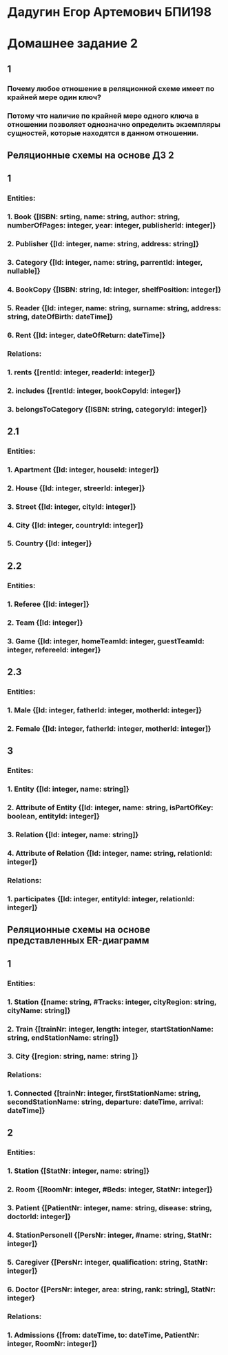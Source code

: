 # Дадугин Егор Артемович БПИ198
# Домашнее задание 2

## 1

### Почему любое отношение в реляционной схеме имеет по крайней мере один ключ?
### Потому что наличие по крайней мере одного ключа в отношении позволяет однозначно определить экземпляры сущностей, которые находятся в данном отношении.

## Реляционные схемы на основе ДЗ 2
## 1

### Entities:
### 1. Book {[ISBN: srting, name: string, author: string, numberOfPages: integer, year: integer, publisherId: integer]} 
### 2. Publisher {[Id: integer, name: string, address: string]}
### 3. Category {[Id: integer, name: string, parrentId: integer, nullable]}
### 4. BookCopy {[ISBN: string, Id: integer, shelfPosition: integer]}
### 5. Reader {[Id: integer, name: string, surname: string, address: string, dateOfBirth: dateTime]}
### 6. Rent {[Id: integer, dateOfReturn: dateTime]}

### Relations:
### 1. rents {[rentId: integer, readerId: integer]}
### 2. includes {[rentId: integer, bookCopyId: integer]}
### 3. belongsToCategory {[ISBN: string, categoryId: integer]}

## 2.1

### Entities:
### 1. Apartment {[Id: integer, houseId: integer]}
### 2. House {[Id: integer, streerId: integer]}
### 3. Street {[Id: integer, cityId: integer]}
### 4. City {[Id: integer, countryId: integer]}
### 5. Country {[Id: integer]}

## 2.2

### Entities:
### 1. Referee {[Id: integer]}
### 2. Team {[Id: integer]}
### 3. Game {[Id: integer, homeTeamId: integer, guestTeamId: integer, refereeId: integer]}

## 2.3

### Entities:
### 1. Male {[Id: integer, fatherId: integer, motherId: integer]}
### 2. Female {[Id: integer, fatherId: integer, motherId: integer]}

## 3

### Entites:
### 1. Entity {[Id: integer, name: string]}
### 2. Attribute of Entity {[Id: integer, name: string, isPartOfKey: boolean, entityId: integer]}
### 3. Relation {[Id: integer, name: string]}
### 4. Attribute of Relation {[Id: integer, name: string, relationId: integer]}

### Relations:
### 1. participates {[Id: integer, entityId: integer, relationId: integer]}

## Реляционные схемы на основе представленных ER-диаграмм

## 1

### Entities:
### 1. Station {[name: string, #Tracks: integer, cityRegion: string, cityName: string]}
### 2. Train {[trainNr: integer, length: integer, startStationName: string, endStationName: string]}
### 3. City {[region: string, name: string ]}

### Relations:
### 1. Connected {[trainNr: integer, firstStationName: string, secondStationName: string, departure: dateTime, arrival: dateTime]}

## 2

### Entities:
### 1. Station {[StatNr: integer, name: string]}
### 2. Room {[RoomNr: integer, #Beds: integer, StatNr: integer]}
### 3. Patient {[PatientNr: integer, name: string, disease: string, doctorId: integer]}
### 4. StationPersonell {[PersNr: integer, #name: string, StatNr: integer]} 
### 5. Caregiver {[PersNr: integer, qualification: string, StatNr: integer]}
### 6. Doctor {[PersNr: integer, area: string, rank: string], StatNr: integer}

### Relations:
### 1. Admissions {[from: dateTime, to: dateTime, PatientNr: integer, RoomNr: integer]}
